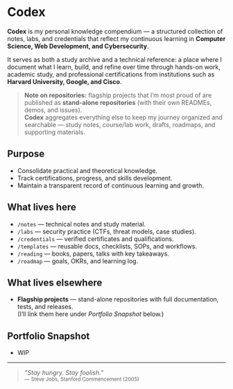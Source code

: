 # Codex

**Codex** is my personal knowledge compendium — a structured collection of notes, labs, and credentials that reflect my continuous learning in **Computer Science, Web Development, and Cybersecurity**.

It serves as both a study archive and a technical reference: a place where I document what I learn, build, and refine over time through hands-on work, academic study, and professional certifications from institutions such as **Harvard University, Google, and Cisco**.

> **Note on repositories:** flagship projects that I’m most proud of are published as **stand-alone repositories** (with their own READMEs, demos, and issues).  
> **Codex** aggregates everything else to keep my journey organized and searchable — study notes, course/lab work, drafts, roadmaps, and supporting materials.

## Purpose
- Consolidate practical and theoretical knowledge.  
- Track certifications, progress, and skills development.  
- Maintain a transparent record of continuous learning and growth.  

## What lives here
- `/notes` — technical notes and study material.  
- `/labs` — security practice (CTFs, threat models, case studies).  
- `/credentials` — verified certificates and qualifications.  
- `/templates` — reusable docs, checklists, SOPs, and workflows.  
- `/reading` — books, papers, talks with key takeaways.  
- `/roadmap` — goals, OKRs, and learning log.

## What lives elsewhere
- **Flagship projects** — stand-alone repositories with full documentation, tests, and releases.  
  (I’ll link them here under _Portfolio Snapshot_ below.)

## Portfolio Snapshot 

- WIP
<!---
- **Project Alpha** — short one-liner · demo · repo  
- **Project Beta** — short one-liner · demo · repo  
- **Project Gamma** — short one-liner · demo · repo  
--->

---

> *“Stay hungry. Stay foolish.”*  
> <sub>— Steve Jobs, Stanford Commencement (2005)</sub>

